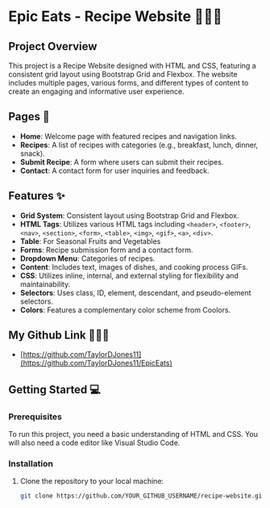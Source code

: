 # Epic Eats - Recipe Website 🧑🏽‍🍳

## Project Overview
This project is a Recipe Website designed with HTML and CSS, featuring a consistent grid layout using Bootstrap Grid and Flexbox. The website includes multiple pages, various forms, and different types of content to create an engaging and informative user experience.

## Pages 📃
- **Home**: Welcome page with featured recipes and navigation links.
- **Recipes**: A list of recipes with categories (e.g., breakfast, lunch, dinner, snack).
- **Submit Recipe**: A form where users can submit their recipes.
- **Contact**: A contact form for user inquiries and feedback.

## Features ✨
- **Grid System**: Consistent layout using Bootstrap Grid and Flexbox.
- **HTML Tags**: Utilizes various HTML tags including `<header>`, `<footer>`, `<nav>`, `<section>`, `<form>`, `<table>`, `<img>`, `<gif>`, `<a>`, `<div>`.
- **Table**: For Seasonal Fruits and Vegetables
- **Forms**: Recipe submission form and a contact form.
- **Dropdown Menu**: Categories of recipes.
- **Content**: Includes text, images of dishes, and cooking process GIFs.
- **CSS**: Utilizes inline, internal, and external styling for flexibility and maintainability.
- **Selectors**: Uses class, ID, element, descendant, and pseudo-element selectors.
- **Colors**: Features a complementary color scheme from Coolors.

## My Github Link 👩🏽‍💻
- [https://github.com/TaylorDJones11](https://github.com/TaylorDJones11/EpicEats)

## Getting Started 💻
### Prerequisites
To run this project, you need a basic understanding of HTML and CSS. You will also need a code editor like Visual Studio Code.

### Installation
1. Clone the repository to your local machine:
   ```sh
   git clone https://github.com/YOUR_GITHUB_USERNAME/recipe-website.git
